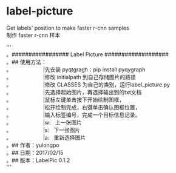 # label-picture   
Get labels' position to make faster r-cnn samples    
制作 faster r-cnn 样本   

'''    
。################# Label Picture ###################   
。## 使用方法：   
。                     |先安装 pyqtgragh：pip install pyqygraph   
。                     |修改 initialpath 到自己存储图片的路径   
。                     |修改 CLASSES 为自己的类别，运行label_picture.py   
。                     |先选择起始图片，再选择输出到的txt文档    
。                     |鼠标左键单击按下开始绘制图框，    
。                     |松开绘制完成，右键单击确认图框位置，    
。                     |输入标签编号，完成一个目标信息记录。    
。                     |w:   上一张图片     
。                     |s:   下一张图片     
。                     |a:   重新选择图片     
。## 作者：yulongpo     
。## 日期：2017/02/15     
。## 版本：LabelPic 0.1.2     
'''
